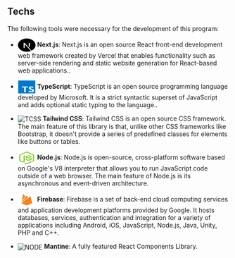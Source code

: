 
## Techs

The following tools were necessary for the development of this program:

- <img align="center" alt="NEXT" height="30" width="40" src="https://raw.githubusercontent.com/devicons/devicon/master/icons/nextjs/nextjs-original.svg"> **Next.js**: Next.js is an open source React front-end development web framework created by Vercel that enables functionality such as server-side rendering and static website generation for React-based web applications..

- <img align="center" alt="TS" height="30" width="40" src="https://raw.githubusercontent.com/devicons/devicon/master/icons/typescript/typescript-original.svg"> **TypeScript**: TypeScript is an open source programming language developed by Microsoft. It is a strict syntactic superset of JavaScript and adds optional static typing to the language..

- <img align="center" alt="TCSS" height="30" width="30" src="https://upload.wikimedia.org/wikipedia/commons/d/d5/Tailwind_CSS_Logo.svg"> **Tailwind CSS**: Tailwind CSS is an open source CSS framework. The main feature of this library is that, unlike other CSS frameworks like Bootstrap, it doesn't provide a series of predefined classes for elements like buttons or tables.

- <img align="center" alt="NODE" height="30" width="40" src="https://raw.githubusercontent.com/devicons/devicon/master/icons/nodejs/nodejs-original.svg"> **Node.js**: Node.js is open-source, cross-platform software based on Google's V8 interpreter that allows you to run JavaScript code outside of a web browser. The main feature of Node.js is its asynchronous and event-driven architecture.

-  <img align="center" alt="NODE" height="30" width="40" src="https://github.com/devicons/devicon/blob/master/icons/firebase/firebase-plain.svg"> **Firebase**: Firebase is a set of back-end cloud computing services and application development platforms provided by Google. It hosts databases, services, authentication and integration for a variety of applications including Android, iOS, JavaScript, Node.js, Java, Unity, PHP and C++.

-  <img align="center" alt="NODE" height="30" width="30" src="https://seeklogo.com/images/M/mantine-logo-235E19C978-seeklogo.com.png"> **Mantine**:   A fully featured React Components Library.
